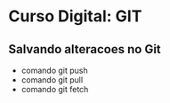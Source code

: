 # Curso Digital: GIT

## Salvando alteracoes no Git
* comando git push
* comando git pull
* comando git fetch
